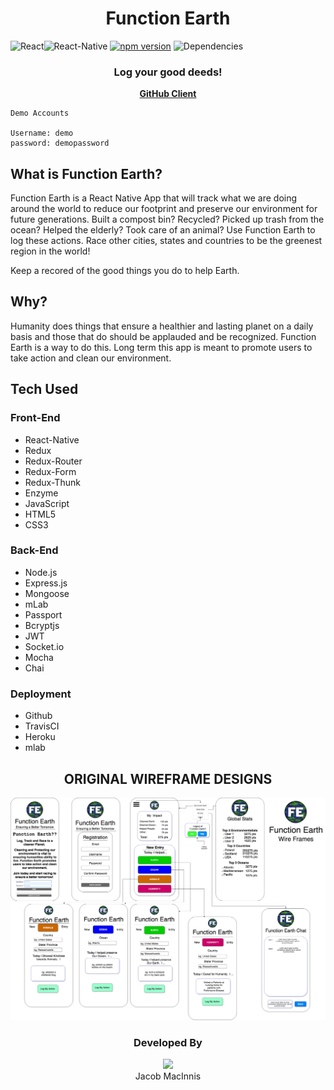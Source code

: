<h1 align="center">
	Function Earth
</h1>

![React](https://img.shields.io/badge/react-16.6.0%2B-blue.svg)![React-Native](https://img.shields.io/badge/React--Native-up%20to%20date-brightgreen.svg) 
[![npm version](https://img.shields.io/badge/npm%20package-6.4.1-orange.svg)](https://badge.fury.io/js/npm)
![Dependencies](https://img.shields.io/badge/dependencies-up%20to%20date-brightgreen.svg)

<h3 align="center">
	Log your good deeds!
</h3>

<p align="center">
	<strong>
		<a href="https://github.com/JacobMacInnis/function-earth" target="_blank">GitHub Client</a>
    </strong>
</p>

```
Demo Accounts

Username: demo
password: demopassword
```

## What is Function Earth?
Function Earth is a React Native App that will track what we are doing around the world to reduce our footprint and preserve our environment for future generations.  Built a compost bin? Recycled? Picked up trash from the ocean? Helped the elderly? Took care of an animal? Use Function Earth to log these actions.  Race other cities, states and countries to be the greenest region in the world!

Keep a recored of the good things you do to help Earth.

## Why?
Humanity does things that ensure a healthier and lasting planet on a daily basis and those that do should be applauded and be recognized.  Function Earth is a way to do this.  Long term this app is meant to promote users to take action and clean our environment.  

## Tech Used

### Front-End
* React-Native
* Redux
* Redux-Router
* Redux-Form
* Redux-Thunk
* Enzyme
* JavaScript
* HTML5
* CSS3

### Back-End
* Node.js
* Express.js
* Mongoose
* mLab
* Passport
* Bcryptjs
* JWT
* Socket.io
* Mocha
* Chai
### Deployment
* Github
* TravisCI
* Heroku
* mlab

<h2 align="center">
	ORIGINAL WIREFRAME DESIGNS
</h2>
<img alt="Function Earth Wireframes" src="https://github.com/JacobMacInnis/function-earth/blob/master/assets/images/FunctionEarthWF.jpg?raw=true" width="800">



<h3 align='center'>Developed By</h3>

<div align='center'><img src="https://avatars3.githubusercontent.com/u/39195676?s=400&v=4" width="100px;"/></div>

<div align='center'><a href='https://github.com/JacobMacInnis' style='text-decoration:none'>Jacob MacInnis</a></div>